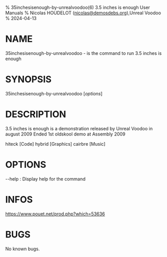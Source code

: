 % 35inchesisenough-by-unrealvoodoo(6) 3.5 inches is enough User Manuals
% Nicolas HOUDELOT (nicolas@demosdebs.org),Unreal Voodoo
% 2024-04-13

# NAME
35inchesisenough-by-unrealvoodoo - is the command to run 3.5 inches is enough 

# SYNOPSIS
35inchesisenough-by-unrealvoodoo [*options*]

# DESCRIPTION
3.5 inches is enough  is a demonstration released by Unreal Voodoo in august 2009
Ended 1st oldskool demo at Assembly 2009

hiteck [Code]
hybrid [Graphics]
cairbre [Music]

# OPTIONS
\--help
:   Display help for the command

# INFOS
https://www.pouet.net/prod.php?which=53636

# BUGS
No known bugs.
